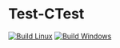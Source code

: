 # Test-CTest

[![Build Linux](https://github.com/ksf98sdfs/Test-CTest/actions/workflows/build-linux.yml/badge.svg)](https://github.com/ksf98sdfs/Test-CTest/actions/workflows/build-linux.yml) [![Build Windows](https://github.com/ksf98sdfs/Test-CTest/actions/workflows/build-windows.yml/badge.svg)](https://github.com/ksf98sdfs/Test-CTest/actions/workflows/build-windows.yml)
